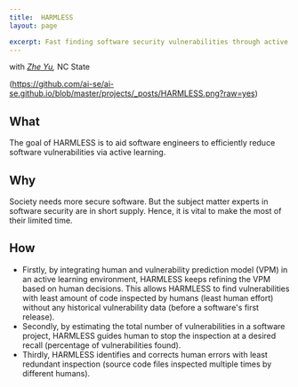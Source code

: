 ```yaml
---
title:  HARMLESS
layout: page

excerpt: Fast finding software security vulnerabilities through active learning
---
```


with _[Zhe Yu](/people/2014/05/19/Zhe-Yu/),_ NC State
     
(https://github.com/ai-se/ai-se.github.io/blob/master/projects/_posts/HARMLESS.png?raw=yes)


## What
The goal of HARMLESS is to aid software engineers to efficiently reduce software vulnerabilities via active learning.

## Why
Society needs more secure software. But the subject  matter  experts in  software  security  are  in  short supply. 
Hence, it is vital to make the most of their limited time. 



## How


 - Firstly, by integrating human and vulnerability prediction model (VPM) in an active learning environment, 
HARMLESS keeps refining the VPM based on human decisions. 
This allows HARMLESS to find vulnerabilities with least amount of code inspected by humans (least human effort) without any historical vulnerability data (before a software's first release). 
 - Secondly, by estimating the total number of vulnerabilities in a software project, HARMLESS guides human to stop the inspection at a desired recall (percentage of vulnerabilities found). 
 - Thirdly, HARMLESS identifies and corrects human errors with least redundant inspection (source code files inspected multiple times by different humans). 

